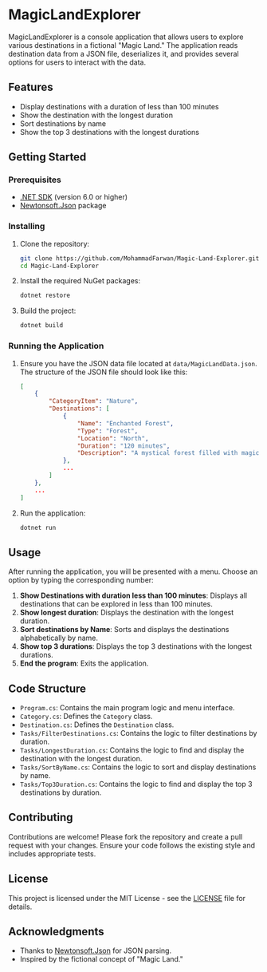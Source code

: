 # MagicLandExplorer

MagicLandExplorer is a console application that allows users to explore various destinations in a fictional "Magic Land." The application reads destination data from a JSON file, deserializes it, and provides several options for users to interact with the data.

## Features

- Display destinations with a duration of less than 100 minutes
- Show the destination with the longest duration
- Sort destinations by name
- Show the top 3 destinations with the longest durations

## Getting Started

### Prerequisites

- [.NET SDK](https://dotnet.microsoft.com/download) (version 6.0 or higher)
- [Newtonsoft.Json](https://www.nuget.org/packages/Newtonsoft.Json/) package

### Installing

1. Clone the repository:
    ```sh
    git clone https://github.com/MohammadFarwan/Magic-Land-Explorer.git
    cd Magic-Land-Explorer
    ```

2. Install the required NuGet packages:
    ```sh
    dotnet restore
    ```

3. Build the project:
    ```sh
    dotnet build
    ```

### Running the Application

1. Ensure you have the JSON data file located at `data/MagicLandData.json`. The structure of the JSON file should look like this:
    ```json
    [
        {
            "CategoryItem": "Nature",
            "Destinations": [
                {
                    "Name": "Enchanted Forest",
                    "Type": "Forest",
                    "Location": "North",
                    "Duration": "120 minutes",
                    "Description": "A mystical forest filled with magical creatures."
                },
                ...
            ]
        },
        ...
    ]
    ```

2. Run the application:
    ```sh
    dotnet run
    ```

## Usage

After running the application, you will be presented with a menu. Choose an option by typing the corresponding number:

1. **Show Destinations with duration less than 100 minutes**: Displays all destinations that can be explored in less than 100 minutes.
2. **Show longest duration**: Displays the destination with the longest duration.
3. **Sort destinations by Name**: Sorts and displays the destinations alphabetically by name.
4. **Show top 3 durations**: Displays the top 3 destinations with the longest durations.
5. **End the program**: Exits the application.

## Code Structure

- `Program.cs`: Contains the main program logic and menu interface.
- `Category.cs`: Defines the `Category` class.
- `Destination.cs`: Defines the `Destination` class.
- `Tasks/FilterDestinations.cs`: Contains the logic to filter destinations by duration.
- `Tasks/LongestDuration.cs`: Contains the logic to find and display the destination with the longest duration.
- `Tasks/SortByName.cs`: Contains the logic to sort and display destinations by name.
- `Tasks/Top3Duration.cs`: Contains the logic to find and display the top 3 destinations by duration.

## Contributing

Contributions are welcome! Please fork the repository and create a pull request with your changes. Ensure your code follows the existing style and includes appropriate tests.

## License

This project is licensed under the MIT License - see the [LICENSE](LICENSE) file for details.

## Acknowledgments

- Thanks to [Newtonsoft.Json](https://www.newtonsoft.com/json) for JSON parsing.
- Inspired by the fictional concept of "Magic Land."

